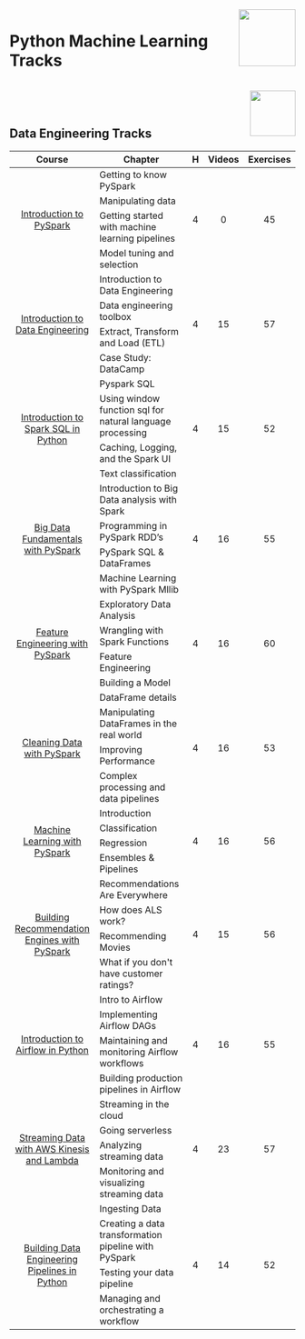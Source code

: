 <img align="right" width="100" src="https://github.com/cs-MohamedAyman/eLearning-Platforms/tree/master/DataCamp-Tracks/blob/master/org-logos/datacamp.jpg">

# Python Machine Learning Tracks

<br>
<img align="right" width="80" height="80" src="https://github.com/cs-MohamedAyman/eLearning-Platforms/tree/master/DataCamp-Tracks/blob/master/org-logos/python.jpg">
<br><br>

## Data Engineering Tracks

<table>
    <thead>
        <tr>
            <th width="40%">Course</th>
            <th width="60%">Chapter</th>
            <th>H</th>
            <th>Videos</th>
            <th>Exercises</th>
        </tr>
    </thead>
    <tbody>
            <tr>
                <td rowspan=4 align=center>
<a href="https://learn.datacamp.com/courses/introduction-to-pyspark">Introduction to PySpark</a><br>
                <td align="left">Getting to know PySpark</td>
                <td rowspan=4 align="center">4</td>
                <td rowspan=4 align="center">0</td>
                <td rowspan=4 align="center">45</td>
                </td>
            </tr>
            <tr>
                <td align="left">Manipulating data</td>
            </tr>
            <tr>
                <td align="left">Getting started with machine learning pipelines</td>
            </tr>
            <tr>
                <td align="left">Model tuning and selection</td>
            </tr>
            <tr>
                <td rowspan=4 align=center>
<a href="https://learn.datacamp.com/courses/introduction-to-data-engineering">Introduction to Data Engineering</a><br>
                <td align="left">Introduction to Data Engineering</td>
                <td rowspan=4 align="center">4</td>
                <td rowspan=4 align="center">15</td>
                <td rowspan=4 align="center">57</td>
                </td>
            </tr>
            <tr>
                <td align="left">Data engineering toolbox</td>
            </tr>
            <tr>
                <td align="left">Extract, Transform and Load (ETL)</td>
            </tr>
            <tr>
                <td align="left">Case Study: DataCamp</td>
            </tr>
            <tr>
                <td rowspan=4 align=center>
<a href="https://learn.datacamp.com/courses/introduction-to-spark-sql-in-python">Introduction to Spark SQL in Python</a><br>
                <td align="left">Pyspark SQL</td>
                <td rowspan=4 align="center">4</td>
                <td rowspan=4 align="center">15</td>
                <td rowspan=4 align="center">52</td>
                </td>
            </tr>
            <tr>
                <td align="left">Using window function sql for natural language processing</td>
            </tr>
            <tr>
                <td align="left">Caching, Logging, and the Spark UI</td>
            </tr>
            <tr>
                <td align="left">Text classification</td>
            </tr>
            <tr>
                <td rowspan=4 align=center>
<a href="https://learn.datacamp.com/courses/big-data-fundamentals-with-pyspark">Big Data Fundamentals with PySpark</a><br>
                <td align="left">Introduction to Big Data analysis with Spark</td>
                <td rowspan=4 align="center">4</td>
                <td rowspan=4 align="center">16</td>
                <td rowspan=4 align="center">55</td>
                </td>
            </tr>
            <tr>
                <td align="left">Programming in PySpark RDD’s</td>
            </tr>
            <tr>
                <td align="left">PySpark SQL & DataFrames</td>
            </tr>
            <tr>
                <td align="left">Machine Learning with PySpark Mllib</td>
            </tr>
            <tr>
                <td rowspan=4 align=center>
<a href="https://learn.datacamp.com/courses/feature-engineering-with-pyspark">Feature Engineering with PySpark</a><br>
                <td align="left">Exploratory Data Analysis</td>
                <td rowspan=4 align="center">4</td>
                <td rowspan=4 align="center">16</td>
                <td rowspan=4 align="center">60</td>
                </td>
            </tr>
            <tr>
                <td align="left">Wrangling with Spark Functions</td>
            </tr>
            <tr>
                <td align="left">Feature Engineering</td>
            </tr>
            <tr>
                <td align="left">Building a Model</td>
            </tr>
            <tr>
                <td rowspan=4 align=center>
<a href="https://learn.datacamp.com/courses/cleaning-data-with-pyspark">Cleaning Data with PySpark</a><br>
                <td align="left">DataFrame details</td>
                <td rowspan=4 align="center">4</td>
                <td rowspan=4 align="center">16</td>
                <td rowspan=4 align="center">53</td>
                </td>
            </tr>
            <tr>
                <td align="left">Manipulating DataFrames in the real world</td>
            </tr>
            <tr>
                <td align="left">Improving Performance</td>
            </tr>
            <tr>
                <td align="left">Complex processing and data pipelines</td>
            </tr>
            <tr>
                <td rowspan=4 align=center>
<a href="https://learn.datacamp.com/courses/machine-learning-with-pyspark">Machine Learning with PySpark</a><br>
                <td align="left">Introduction</td>
                <td rowspan=4 align="center">4</td>
                <td rowspan=4 align="center">16</td>
                <td rowspan=4 align="center">56</td>
                </td>
            </tr>
            <tr>
                <td align="left">Classification</td>
            </tr>
            <tr>
                <td align="left">Regression</td>
            </tr>
            <tr>
                <td align="left">Ensembles & Pipelines</td>
            </tr>
            <tr>
                <td rowspan=4 align=center>
<a href="https://learn.datacamp.com/courses/recommendation-engines-in-pyspark">Building Recommendation Engines with PySpark</a><br>
                <td align="left">Recommendations Are Everywhere</td>
                <td rowspan=4 align="center">4</td>
                <td rowspan=4 align="center">15</td>
                <td rowspan=4 align="center">56</td>
                </td>
            </tr>
            <tr>
                <td align="left">How does ALS work?</td>
            </tr>
            <tr>
                <td align="left">Recommending Movies</td>
            </tr>
            <tr>
                <td align="left">What if you don't have customer ratings?</td>
            </tr>
            <tr>
                <td rowspan=4 align=center>
<a href="https://learn.datacamp.com/courses/introduction-to-airflow-in-python">Introduction to Airflow in Python</a><br>
                <td align="left">Intro to Airflow</td>
                <td rowspan=4 align="center">4</td>
                <td rowspan=4 align="center">16</td>
                <td rowspan=4 align="center">55</td>
                </td>
            </tr>
            <tr>
                <td align="left">Implementing Airflow DAGs</td>
            </tr>
            <tr>
                <td align="left">Maintaining and monitoring Airflow workflows</td>
            </tr>
            <tr>
                <td align="left">Building production pipelines in Airflow</td>
            </tr>
            <tr>
                <td rowspan=4 align=center>
<a href="https://learn.datacamp.com/courses/streaming-data-with-aws-kinesis-and-lambda">Streaming Data with AWS Kinesis and Lambda</a><br>
                <td align="left">Streaming in the cloud</td>
                <td rowspan=4 align="center">4</td>
                <td rowspan=4 align="center">23</td>
                <td rowspan=4 align="center">57</td>
                </td>
            </tr>
            <tr>
                <td align="left">Going serverless</td>
            </tr>
            <tr>
                <td align="left">Analyzing streaming data</td>
            </tr>
            <tr>
                <td align="left">Monitoring and visualizing streaming data</td>
            </tr>
            <tr>
                <td rowspan=4 align=center>
<a href="https://learn.datacamp.com/courses/building-data-engineering-pipelines-in-python">Building Data Engineering Pipelines in Python</a><br>
                <td align="left">Ingesting Data</td>
                <td rowspan=4 align="center">4</td>
                <td rowspan=4 align="center">14</td>
                <td rowspan=4 align="center">52</td>
                </td>
            </tr>
            <tr>
                <td align="left">Creating a data transformation pipeline with PySpark</td>
            </tr>
            <tr>
                <td align="left">Testing your data pipeline</td>
            </tr>
            <tr>
                <td align="left">Managing and orchestrating a workflow</td>
            </tr>
    </tbody>
</table>
